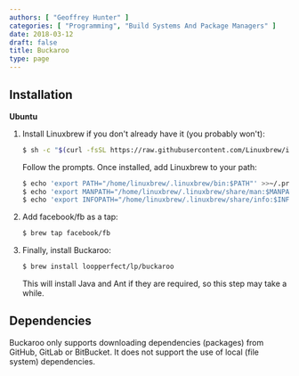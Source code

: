 ```yaml
---
authors: [ "Geoffrey Hunter" ]
categories: [ "Programming", "Build Systems And Package Managers" ]
date: 2018-03-12
draft: false
title: Buckaroo
type: page
---
```


## Installation

**Ubuntu**

1. Install Linuxbrew if you don't already have it (you probably won't):  

    ```sh
    $ sh -c "$(curl -fsSL https://raw.githubusercontent.com/Linuxbrew/install/master/install.sh)"
    ```

    Follow the prompts. Once installed, add Linuxbrew to your path:

    ```sh
    $ echo 'export PATH="/home/linuxbrew/.linuxbrew/bin:$PATH"' >>~/.profile
    $ echo 'export MANPATH="/home/linuxbrew/.linuxbrew/share/man:$MANPATH"' >>~/.profile
    $ echo 'export INFOPATH="/home/linuxbrew/.linuxbrew/share/info:$INFOPATH"' >>~/.profile
    ```
2. Add facebook/fb as a tap:  

    ```sh
    $ brew tap facebook/fb
    ```

3. Finally, install Buckaroo:  

    ```sh    
    $ brew install loopperfect/lp/buckaroo
    ```

    This will install Java and Ant if they are required, so this step may take a while.

## Dependencies

Buckaroo only supports downloading dependencies (packages) from GitHub, GitLab or BitBucket. It does not support the use of local (file system) dependencies.
